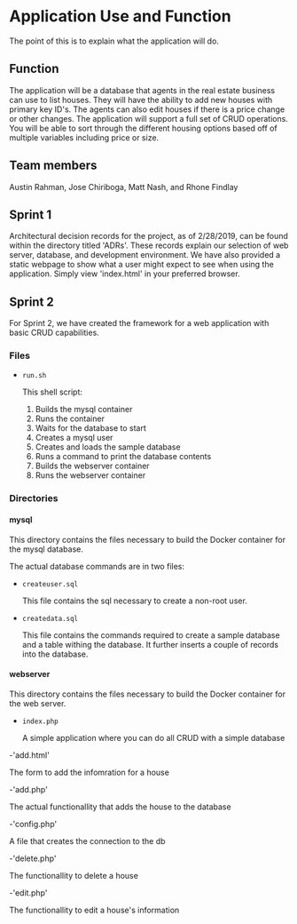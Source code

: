 # Application Use and Function

The point of this is to explain what the application will do. 

## Function

The application will be a database that agents in the real estate business can use to
list houses. They will have the ability to add new houses with primary key ID's. The agents can also
edit houses if there is a price change or other changes. The application will support a full set
of CRUD operations. You will be able to sort through the different housing options based off of
multiple variables including price or size. 

## Team members

Austin Rahman, Jose Chiriboga, Matt Nash, and Rhone Findlay

## Sprint 1

Architectural decision records for the project, as of 2/28/2019, can be found within the directory titled
'ADRs'. These records explain our selection of web server, database, and development environment. 
We have also provided a static webpage to show what a user might expect to see when using the
application. Simply view 'index.html' in your preferred browser.  

## Sprint 2
For Sprint 2, we have created the framework for a web application with basic CRUD capabilities. 

### Files

- `run.sh`

  This shell script:

    1. Builds the mysql container
    2. Runs the container
    3. Waits for the database to start
    4. Creates a mysql user
    5. Creates and loads the sample database
    6. Runs a command to print the database contents
    7. Builds the webserver container
    8. Runs the webserver container

### Directories


#### mysql

This directory contains the files necessary to build the Docker container for the mysql database.

The actual database commands are in two files:

- `createuser.sql`

  This file contains the sql necessary to create a non-root user.

- `createdata.sql`

  This file contains the commands required to create a sample database and a table withing the database. It further inserts a couple of records into the database.

#### webserver

This directory contains the files necessary to build the Docker container for the web server.

- `index.php`

  A simple application where you can do all CRUD with a simple database

-'add.html'

  The form to add the infomration for a house 

-'add.php'

  The actual functionallity that adds the house to the database

-'config.php'
  
  A file that creates the connection to the db

-'delete.php'

  The functionallity to delete a house

-'edit.php'

  The functionallity to edit a house's information
